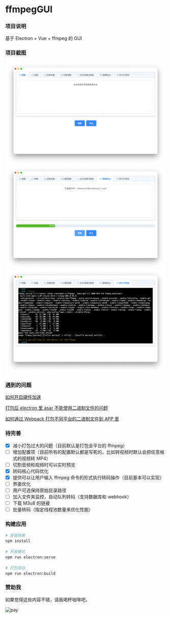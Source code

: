 # ffmpegGUI

### 项目说明

基于 Electron + Vue + ffmpeg 的 GUI

### 项目截图

![screenshot1](./screenshot/screenshot-01.jpg)
![screenshot2](./screenshot/screenshot-02.jpg)
![screenshot3](./screenshot/screenshot-03.jpg)

### 遇到的问题

[如何开启硬件加速](https://zhen-ke.github.io/2019/06/17/development-ffmpeggui/#如何开启硬件加速)

[打包后 electron 里 asar 不能使用二进制文件的问题](https://zhen-ke.github.io/2019/06/17/development-ffmpeggui/#打包后-electron-asar-不能使用二进制文件的问题)

[如何通过 Webpack 打包不同平台的二进制文件到 APP 里](https://zhen-ke.github.io/2019/06/17/development-ffmpeggui/#如何通过-Webpack-打包不同平台的二进制文件到-APP-里)

### 待完善

- [x] 减小打包过大的问题（目前默认是打包全平台的 ffmpeg）
- [ ] 增加配置项（目前所有的配置默认都是写死的，比如转视频时默认会把任意格式的视频转 MP4）
- [ ] 切割音频和视频时可以实时预览
- [x] 转码核心代码优化
- [x] 提供可以让用户输入 ffmpeg 命令的形式执行转码操作（目前基本可以实现）
- [ ] 界面优化
- [ ] 用户可选保持原始目录路径
- [ ] 加入文件夹监控，自动队列转码（支持数据库和 webhook）
- [ ] 下载 M3u8 的链接
- [ ] 批量转码（指定线程池数量来优化性能）

### 构建应用

```bash
# 安装依赖
npm install

# 开发模式
npm run electron:serve

# 打包项目
npm run electron:build
```

### 赞助我

如果觉得这些内容不错，请我喝杯咖啡吧。

![pay](./screenshot/pay.png)
